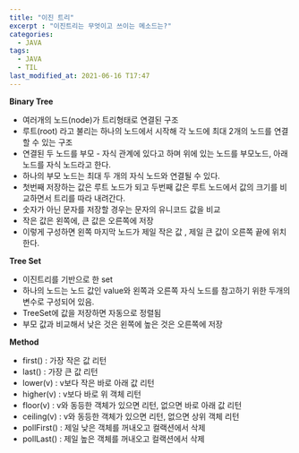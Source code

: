 ```yaml
---
title: "이진 트리"
excerpt : "이진트리는 무엇이고 쓰이는 메소드는?"
categories:
  - JAVA
tags:
  - JAVA
  - TIL
last_modified_at: 2021-06-16 T17:47
---
```

__Binary Tree__

* 여러개의 노드(node)가 트리형태로 연결된 구조
* 루트(root) 라고 불리는 하나의 노드에서 시작해 각 노드에
  최대 2개의 노드를 연결할 수 있는 구조
* 연결된 두 노드를 부모 - 자식 관계에 있다고 하며  위에 있는 노드를 부모노드, 아래 노드를 자식 노드라고 한다.
* 하나의 부모 노드는 최대 두 개의 자식 노드와 연결될 수 있다.
* 첫번째 저장하는 값은 루트 노드가 되고 두번째 값은  루트 노드에서 값의 크기를 비교하면서 트리를 따라 내려간다.
* 숫자가 아닌 문자를 저장할 경우는 문자의 유니코드 값을 비교
* 작은 값은 왼쪽에, 큰 값은 오른쪽에 저장
* 이렇게 구성하면 왼쪽 마지막 노드가 제일 작은 값 , 제일 큰 값이 오른쪽 끝에 위치한다.  

__Tree Set__

* 이진트리를 기반으로 한 set
*  하나의 노드는 노드 값인 value와 왼쪽과 오른쪽 자식 노드를 참고하기 위한 두개의 변수로 구성되어 있음.
*  TreeSet에 값을 저장하면 자동으로 정렬됨
*  부모 값과 비교해서 낮은 것은 왼쪽에 높은 것은 오른쪽에 저장

__Method__

*  first() : 가장 작은 값 리턴
 *  last() : 가장 큰 값 리턴
 *  lower(v) : v보다 작은 바로 아래 값 리턴
 *  higher(v) : v보다 바로 위 객체 리턴
 *  floor(v) : v와 동등한 객체가 있으면 리턴, 없으면 바로 아래 값 리턴
 *  ceiling(v) : v와 동등한 객체가 있으면 리턴, 없으면 상위 객체 리턴
 *  pollFirst() : 제일 낮은 객체를 꺼내오고 컬랙션에서 삭제
 *  pollLast() : 제일 높은 객체를 꺼내오고 컬랙션에서 삭제
